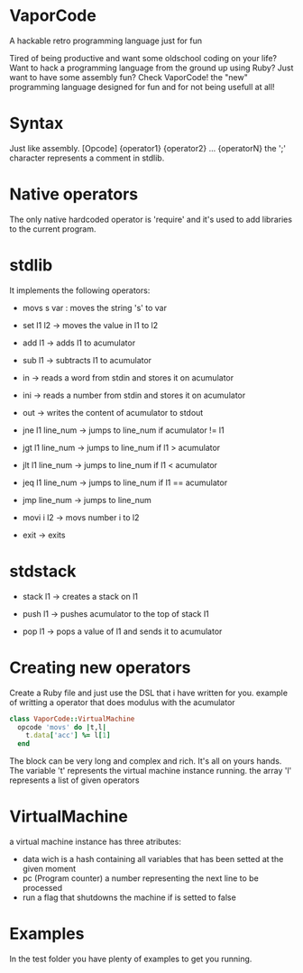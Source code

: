 # VaporCode
A hackable retro programming language just for fun

Tired of being productive and want some oldschool coding on your life?
Want to hack a programming language from the ground up using Ruby?
Just want to have some assembly fun?
Check VaporCode! the "new" programming language designed for fun and for not
being usefull at all!

# Syntax
Just like assembly.
[Opcode] {operator1} {operator2} ... {operatorN}
the ';' character represents a comment in stdlib.

# Native operators
The only native hardcoded operator is 'require'
and it's used to add libraries to the current program.

# stdlib
It implements the following operators:
- movs s var       : moves the string 's' to var


- set l1 l2        -> moves the value in l1 to l2


- add l1           -> adds l1 to acumulator


- sub l1           -> subtracts l1 to acumulator


- in               -> reads a word from stdin and stores it on acumulator


- ini              -> reads a number from stdin and stores it on acumulator


- out              -> writes the content of acumulator to stdout


- jne l1 line_num  -> jumps to line_num if acumulator != l1


- jgt l1 line_num  -> jumps to line_num if l1 > acumulator


- jlt l1 line_num  -> jumps to line_num if l1 < acumulator


- jeq l1 line_num  -> jumps to line_num if l1 == acumulator


- jmp line_num     -> jumps to line_num


- movi i l2        -> movs number i to l2


- exit             -> exits

# stdstack
- stack l1 -> creates a stack on l1


- push l1 -> pushes acumulator to the top of stack l1


- pop l1 -> pops a value of l1 and sends it to acumulator

# Creating new operators
Create a Ruby file and just use the DSL that i have written for you.
example of writting a operator that does modulus with the acumulator
```ruby
class VaporCode::VirtualMachine
  opcode 'movs' do |t,l|
    t.data['acc'] %= l[1]
  end
```
The block can be very long and complex and rich. It's all on yours hands.
The variable 't' represents the virtual machine instance running. the array 'l' represents a list of given operators

# VirtualMachine
a virtual machine instance has three atributes:
- data wich is a hash containing all variables that has been setted at the given moment
- pc (Program counter) a number representing the next line to be processed
- run a flag that shutdowns the machine if is setted to false

# Examples
In the test folder you have plenty of examples to get you running.
